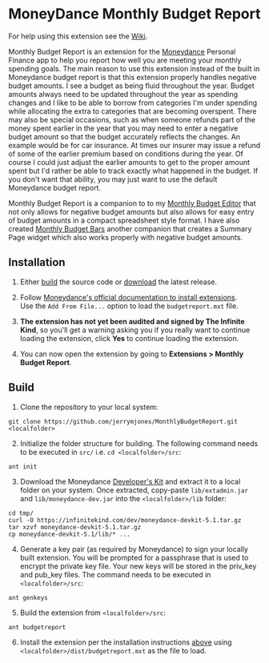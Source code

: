 # MoneyDance Monthly Budget Report

For help using this extension see the [Wiki](https://github.com/jerrymjones/MonthlyBudgetReport/wiki).

Monthly Budget Report is an extension for the [Moneydance](https://moneydance.com/)
Personal Finance app to help you report how well you are meeting your monthly spending 
goals. The main reason to use this extension instead of the built in Moneydance 
budget report is that this extension properly handles negative budget amounts.
I see a budget as being fluid throughout the year. Budget amounts always need
to be updated throughout the year as spending changes and I like to be able to 
borrow from categories I'm under spending while allocating the extra to categories
that are becoming overspent. There may also be special occasions, such as when someone
refunds part of the money spent earlier in the year that you may need to enter a 
negative budget amount so that the budget accurately reflects the changes. An
example would be for car insurance. At times our insurer may issue a refund of
some of the earlier premium based on conditions during the year. Of course I 
could just adjust the earlier amounts to get to the proper amount spent but I'd
rather be able to track exactly what happened in the budget. If you don't want 
that ability, you may just want to use the default Moneydance budget report.

Monthly Budget Report is a companion to to my [Monthly Budget Editor](https://github.com/jerrymjones/MonthlyBudgetEditor) that not only
allows for negative budget amounts but also allows for easy entry of budget amounts in a compact spreadsheet style format. I have also
created [Monthly Budget Bars](https://github.com/jerrymjones/MonthlyBudgetBars) another companion that creates a Summary Page widget
which also works properly with negative budget amounts.

## Installation

1. Either [build](#build) the source code or [download](https://github.com/jerrymjones/MonthlyBudgetReport/releases/latest) the latest release.

2. Follow [Moneydance's official documentation to install extensions](https://help.infinitekind.com/support/solutions/articles/80000682003-installing-extensions).  
   Use the `Add From File...` option to load the `budgetreport.mxt` file.

3. **The extension has not yet been audited and signed by The Infinite Kind**, so you'll get a warning asking you if you really want to continue loading 
   the extension, click **Yes** to continue loading the extension.
   
4. You can now open the extension by going to **Extensions > Monthly Budget Report**.

## Build

1. Clone the repository to your local system:

```shell
git clone https://github.com/jerrymjones/MonthlyBudgetReport.git <localfolder>
```

2. Initialize the folder structure for building. The following command needs to be executed in `src/` i.e. `cd <localfolder>/src`:

```shell
ant init
```

3. Download the Moneydance [Developer's Kit](https://infinitekind.com/dev/moneydance-devkit-5.1.tar.gz) and extract it
   to a local folder on your system. Once extracted, copy-paste `lib/extadmin.jar` and `lib/moneydance-dev.jar` into the `<localfolder>/lib` folder:

```shell
cd tmp/
curl -O https://infinitekind.com/dev/moneydance-devkit-5.1.tar.gz
tar xzvf moneydance-devkit-5.1.tar.gz
cp moneydance-devkit-5.1/lib/* ... 
```

4. Generate a key pair (as required by Moneydance) to sign your locally built extension. You will be prompted for a passphrase that is used to
   encrypt the private key file. Your new keys will be stored in the priv_key and pub_key files. The command needs to be executed in `<localfolder>/src`:

```shell
ant genkeys
```

5. Build the extension from `<localfolder>/src`:

```shell
ant budgetreport
```

6. Install the extension per the installation instructions [above](#installation) using `<localfolder>/dist/budgetreport.mxt` as the file to load.
